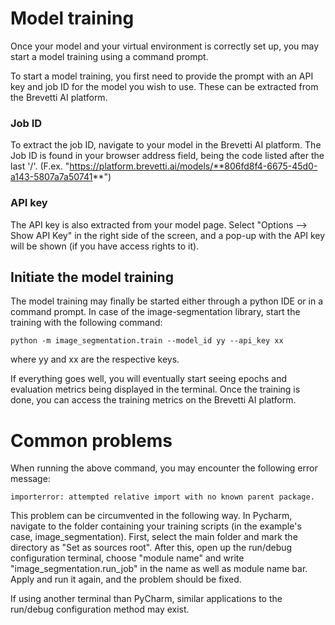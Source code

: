 # Model training
Once your model and your virtual environment is correctly set up, you may start a model training using a command prompt.

To start a model training, you first need to provide the prompt with an API key and job ID for the model you wish to use. These can be extracted from the Brevetti AI platform.

### Job ID
To extract the job ID, navigate to your model in the Brevetti AI platform. The Job ID is found in your browser address field, being the code listed after the last '/'.
(F.ex. "https://platform.brevetti.ai/models/**806fd8f4-6675-45d0-a143-5807a7a50741**")

### API key
The API key is also extracted from your model page. Select "Options --> Show API Key" in the right side of the screen, and a pop-up with the API key will be shown (if you have access rights to it).

## Initiate the model training
The model training may finally be started either through a python IDE or in a command prompt. In case of the image-segmentation library, start the training with the following command:
```
python -m image_segmentation.train --model_id yy --api_key xx

```
where yy and xx are the respective keys.

If everything goes well, you will eventually start seeing epochs and evaluation metrics being displayed in the terminal. Once the training is done, you can access the training metrics on the Brevetti AI platform. 

# Common problems
When running the above command, you may encounter the following error message:

```
importerror: attempted relative import with no known parent package.
```

This problem can be circumvented in the following way. In Pycharm, navigate to the folder containing your training scripts (in the example's case, image_segmentation). First, select the main folder and mark the directory as "Set as sources root". After this, open up the run/debug configuration terminal, choose "module name" and write "image_segmentation.run_job" in the name as well as module name bar. Apply and run it again, and the problem should be fixed.

If using another terminal than PyCharm, similar applications to the run/debug configuration method may exist.
